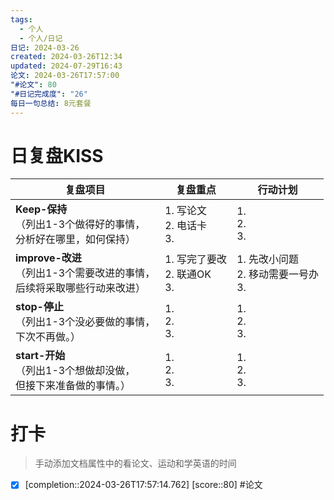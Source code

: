 ```yaml
---
tags:
  - 个人
  - 个人/日记
日记: 2024-03-26
created: 2024-03-26T12:34
updated: 2024-07-29T16:43
论文: 2024-03-26T17:57:00
"#论文": 80
"#日记完成度": "26"
每日一句总结: 8元套餐
---
```



# 日复盘KISS
| **复盘项目**                                             | **复盘重点**                   | **行动计划**                      |
| ---------------------------------------------------- | -------------------------- | ----------------------------- |
| **Keep-保持**<br>（列出1-3个做得好的事情，<br>   分析好在哪里，如何保持）     | 1.  写论文<br>2. 电话卡<br>3.    | 1.  <br>2. <br>3.             |
| **improve-改进**<br>（列出1-3个需要改进的事情，<br>  后续将采取哪些行动来改进） | 1.  写完了要改<br>2. 联通OK<br>3. | 1.  先改小问题<br>2. 移动需要一号办<br>3. |
| **stop-停止**<br>（列出1-3个没必要做的事情，<br>下次不再做。）            | 1.  <br>2. <br>3.          | 1.  <br>2. <br>3.             |
| **start-开始**<br>（列出1-3个想做却没做，<br>但接下来准备做的事情。）        | 1.  <br>2. <br>3.          | 1.  <br>2. <br>3.             |


# 打卡
> 手动添加文档属性中的看论文、运动和学英语的时间




- [x]  [completion::2024-03-26T17:57:14.762] [score::80] #论文
